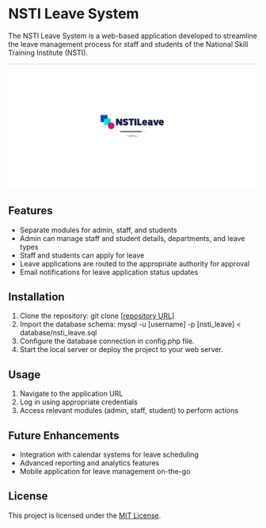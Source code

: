 # NSTI Leave System

The NSTI Leave System is a web-based application developed to streamline the leave management process for staff and students of the National Skill Training Institute (NSTI). 

![loadingscreen](image.png)

## Features

- Separate modules for admin, staff, and students
- Admin can manage staff and student details, departments, and leave types
- Staff and students can apply for leave
- Leave applications are routed to the appropriate authority for approval
- Email notifications for leave application status updates

## Installation

1. Clone the repository: git clone [[repository URL](https://github.com/prem9910/college-leave-system)]
2. Import the database schema: mysql -u [username] -p [nsti_leave] < database/nsti_leave.sql
3. Configure the database connection in config.php file.
4. Start the local server or deploy the project to your web server.

## Usage

1. Navigate to the application URL
2. Log in using appropriate credentials
3. Access relevant modules (admin, staff, student) to perform actions

## Future Enhancements

- Integration with calendar systems for leave scheduling
- Advanced reporting and analytics features
- Mobile application for leave management on-the-go

<!-- ## Contributors

- [Your Name](https://github.com/your-username) -->

## License

This project is licensed under the [MIT License](LICENSE).
